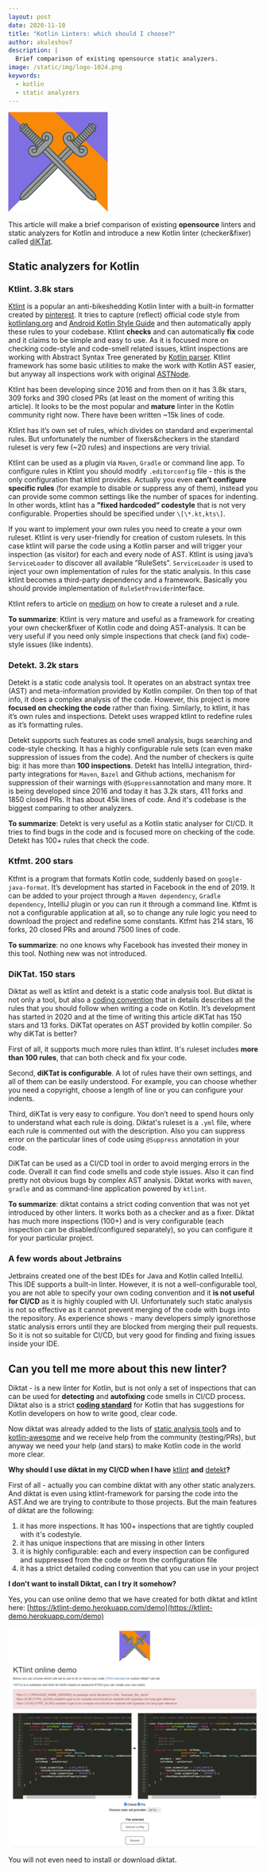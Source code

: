 ```yaml
---
layout: post
date: 2020-11-10
title: "Kotlin Linters: which should I choose?"
author: akuleshov7
description: |
  Brief comparison of existing opensource static analyzers. 
image: /static/img/logo-1024.png
keywords:
  - kotlin
  - static analyzers
---
```

<img src="/static/img/logo-1024.png" width="200em">

This article will make a brief comparison of existing **opensource** linters and static analyzers for Kotlin and introduce a new Kotlin linter (checker&fixer) called [diKTat](https://github.com/cqfn/diKTat).
<!--more-->

## **Static analyzers for Kotlin**

### Ktlint. 3.8k stars

[Ktlint](https://github.com/pinterest/ktlint) is a popular an anti-bikeshedding Kotlin linter with a built-in formatter created by [pinterest](https://github.com/pinterest).
It tries to capture (reflect) official code style from [kotlinlang.org](https://kotlinlang.org/docs/reference/coding-conventions.html) and [Android Kotlin Style Guide](https://developer.android.com/kotlin/style-guide) and then automatically apply these rules to your codebase.
Ktlint **checks** and can automatically **fix** code and it claims to be simple and easy to use. As it is focused more on checking code-style and code-smell related issues, ktlint inspections are working with Abstract Syntax Tree generated by [Kotlin parser](https://github.com/JetBrains/kotlin/tree/master/compiler).
Ktlint framework has some basic utilities to make the work with Kotlin AST easier, but anyway all inspections work with original [ASTNode](https://github.com/JetBrains/intellij-community/blob/master/platform/core-api/src/com/intellij/lang/ASTNode.java).  

Ktlint has been developing since 2016 and from then on it has 3.8k stars, 309 forks and 390 closed PRs (at least on the moment of writing this article). It looks to be the most popular and **mature** linter in the Kotlin community right now.
There have been written ~15k lines of code.

Ktlint has it’s own set of rules, which divides on standard and experimental rules. But unfortunately the number of fixers&checkers in the standard ruleset is very few (~20 rules) and inspections are very trivial. 

Ktlint can be used as a plugin via `Maven`, `Gradle` or command line app. To configure rules in Ktlint you should modify `.editorconfig` file - this is the only configuration that ktlint provides.
Actually you even **can’t configure specific rules** (for example to disable or suppress any of them), instead you can provide some common settings like the number of spaces for indenting.
In other words, ktlint has a **”fixed hardcoded” codestyle** that is not very configurable. Properties should be specified under `\[\*.kt,kts\]`.

If you want to implement your own rules you need to create a your own ruleset. Ktlint is very user-friendly for creation of custom rulesets.
In this case ktlint will parse the code using a Kotlin parser and will trigger your inspection (as visitor) for each and every node of AST.
Ktlint is using java’s `ServiceLoader` to discover all available ”RuleSets”. `ServiceLoader` is used to inject your own implementation of rules for the static analysis.
In this case ktlint becomes a third-party dependency and a framework.
Basically you should provide implementation of `RuleSetProvider`interface.

Ktlint refers to article on [medium](https://medium.com/@vanniktech/writing-your-first-ktlint-rule-5a1707f4ca5b) on how to create a ruleset and a rule.

**To summarize**: Ktlint is very mature and useful as a framework for creating your own checker&fixer of Kotlin code and doing AST-analysis.
It can be very useful if you need only simple inspections that check (and fix) code-style issues (like indents). 

### Detekt. 3.2k stars

Detekt is a static code analysis tool. It operates on an abstract syntax tree (AST) and meta-information provided by Kotlin compiler.
On then top of that info, it does a complex analysis of the code.
However, this project is more **focused on checking the code** rather than fixing.
Similarly, to ktlint, it has it’s own rules and inspections. 
Detekt uses wrapped ktlint to redefine rules as it’s formatting rules.

Detekt supports such features as code smell analysis, bugs searching and code-style checking. 
It has a highly configurable rule sets (can even make suppression of issues from the code). And the number of checkers is quite big: it has more than **100 inspections**.
Detekt has IntelliJ integration, third-party integrations for `Maven`, `Bazel` and Github actions, mechanism for suppression of their warnings with `@Suppress`annotation and many more. 
It is being developed since 2016 and today it has 3.2k stars, 411 forks and 1850 closed PRs. It has about 45k lines of code. And it's codebase is the biggest comparing to other analyzers.

**To summarize**: Detekt is very useful as a Kotlin static analyser for CI/CD.
It tries to find bugs in the code and is focused more on checking of the code.
Detekt has 100+ rules that check the code.

### Ktfmt. 200 stars

Ktfmt is a program that formats Kotlin code, suddenly based on `google-java-format`.
It’s development has started in Facebook in the end of 2019.
It can be added to your project through a `Maven dependency`, `Gradle dependency`, IntelliJ plugin or you can run it through a command line.
Ktfmt is not a configurable application at all, so to change any rule logic you need to download the project and redefine some constants. 
Ktfmt has 214 stars, 16 forks, 20 closed PRs and around 7500 lines of code.

**To summarize**: no one knows why Facebook has invested their money in this tool. Nothing new was not introduced.

### DiKTat. 150 stars 

Diktat as well as ktlint and detekt is a static code analysis tool.
But diktat is not only a tool, but also a [coding convention](https://github.com/cqfn/diKTat/blob/master/info/guide/diktat-coding-convention.md) that in details describes all the rules that you should follow when writing a code on Kotlin.
It’s development has started in 2020 and at the time of writing this article diKTat has 150 stars and 13 forks. DiKTat operates on AST provided by kotlin compiler.
So why diKTat is better?
 
First of all, it supports much more rules than ktlint. 
It's ruleset includes **more than 100 rules**, that can both check and fix your code.

Second, **diKTat is configurable**. A lot of rules have their own settings, and all of them can be easily understood.
For example, you can choose whether you need a copyright, choose a length of line or you can configure your indents.
 
Third, diKTat is very easy to configure. You don’t need to spend hours only to understand what each rule is doing.
Diktat's ruleset is a `.yml` file, where each rule is commented out with the description.
Also you can suppress error on the particular lines of code using `@Suppress` annotation in your code.
 
DiKTat can be used as a CI/CD tool in order to avoid merging errors in the code. Overall it can find code smells and code style issues.
Also it can find pretty not obvious bugs by complex AST analysis. Diktat works with `maven`, `gradle` and as command-line application powered by `ktlint`.

**To summarize**: diktat contains a strict coding convention that was not yet introduced by other linters. It works both as a checker and as a fixer.
Diktat has much more inspections (100+) and is very configurable (each inspection can be disabled/configured separately), so you can configure it for your particular project.

### A few words about Jetbrains

Jetbrains created one of the best IDEs for Java and Kotlin called IntelliJ. This IDE supports a built-in linter. However, it is not a well-configurable tool, you are not able to specify your own coding convention and it **is not useful for CI/CD** as it is highly coupled with UI. Unfortunately such static analysis is not so effective as it cannot prevent merging of the code with bugs into the repository. As experience shows - many developers simply ignorethose static analysis errors until they are blocked from merging their pull requests. So it is not so suitable for CI/CD, but very good for finding and fixing issues inside your IDE.

## Can you tell me more about this new linter?

Diktat - is a new linter for Kotlin, but is not only a set of inspections that can can be used for **detecting** and **autofixing** code smells in CI/CD process. Diktat also is a strict [**coding standard**](https://github.com/cqfn/diKTat/blob/master/info/guide/diktat-coding-convention.md) for Kotlin that has suggestions for Kotlin developers on how to write good, clear code.

Now diktat was already added to the lists of [static analysis tools](https://github.com/analysis-tools-dev/static-analysis) and to [kotlin-awesome](https://github.com/KotlinBy/awesome-kotlin) and we receive help from the community (testing/PRs), but anyway we need your help (and stars) to make Kotlin code in the world more clear.

**Why should I use diktat in my CI/CD when I have** [ktlint](https://github.com/pinterest/ktlint) **and** [detekt](https://github.com/detekt/detekt)**?**

First of all - actually you can combine diktat with any other static analyzers. And diktat is even using ktlint-framework for parsing the code into the AST.And we are trying to contribute to those projects. But the main features of diktat are the following:

1. it has more inspections. It has 100+ inspections that are tightly coupled with it's codestyle.
2. it has unique inspections that are missing in other linters
3. it is highly configurable: each and every inspection can be configured and suppressed from the code or from the configuration file
4. it has a strict detailed coding convention that you can use in your project

**I don't want to install Diktat, can I try it somehow?**

Yes, you can use online demo that we have created for both diktat and ktlint here: [https://ktlint-demo.herokuapp.com/demo](https://ktlint-demo.herokuapp.com/demo)

<img src="/static/img/demo.png">

You will not even need to install or download diktat.
